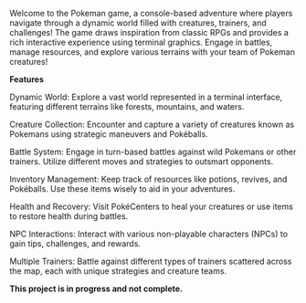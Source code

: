 Welcome to the Pokeman game, a console-based adventure where players navigate through a dynamic world filled with creatures, trainers, and challenges! The game draws inspiration from classic RPGs and provides a rich interactive experience using terminal graphics. Engage in battles, manage resources, and explore various terrains with your team of Pokeman creatures!

**Features**

  Dynamic World: Explore a vast world represented in a terminal interface, featuring different terrains like forests, mountains, and waters.
  
  Creature Collection: Encounter and capture a variety of creatures known as Pokemans using strategic maneuvers and Pokéballs.
  
  Battle System: Engage in turn-based battles against wild Pokemans or other trainers. Utilize different moves and strategies to outsmart opponents.
  
  Inventory Management: Keep track of resources like potions, revives, and Pokéballs. Use these items wisely to aid in your adventures.
  
  Health and Recovery: Visit PokéCenters to heal your creatures or use items to restore health during battles.
  
  NPC Interactions: Interact with various non-playable characters (NPCs) to gain tips, challenges, and rewards.
  
  Multiple Trainers: Battle against different types of trainers scattered across the map, each with unique strategies and creature teams.

**This project is in progress and not complete.**
